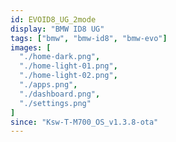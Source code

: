 ```yaml
---
id: EVOID8_UG_2mode
display: "BMW ID8 UG"
tags: ["bmw", "bmw-id8", "bmw-evo"]
images: [
  "./home-dark.png",
  "./home-light-01.png",
  "./home-light-02.png",
  "./apps.png",
  "./dashboard.png",
  "./settings.png"
]
since: "Ksw-T-M700_OS_v1.3.8-ota"
---
```


